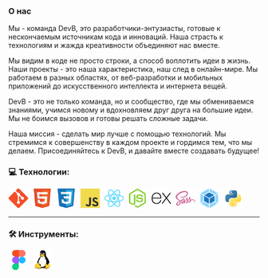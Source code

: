 ### О нас

Мы - команда DevB, это разработчики-энтузиасты, готовые к нескончаемым источникам кода и инноваций. Наша страсть к технологиям и жажда креативности объединяют нас вместе.

Мы видим в коде не просто строки, а способ воплотить идеи в жизнь. Наши проекты - это наша характеристика, наш след в онлайн-мире. Мы работаем в разных областях, от веб-разработки и мобильных приложений до искусственного интеллекта и интернета вещей.

DevB - это не только команда, но и сообщество, где мы обмениваемся знаниями, учимся новому и вдохновляем друг друга на большие идеи. Мы не боимся вызовов и готовы решать сложные задачи.

Наша миссия - сделать мир лучше с помощью технологий. Мы стремимся к совершенству в каждом проекте и гордимся тем, что мы делаем. Присоединяйтесь к DevB, и давайте вместе создавать будущее!




### 💻 Технологии:

<div>
  <img src="https://github.com/devicons/devicon/blob/master/icons/git/git-original.svg" title="git" alt="git" width="40" height="40"/>&nbsp
  <img src="https://github.com/devicons/devicon/blob/master/icons/html5/html5-original.svg" title="html5" alt="html5" width="40" height="40"/>&nbsp
  <img src="https://github.com/devicons/devicon/blob/master/icons/css3/css3-original.svg" title="css" alt="css" width="40" height="40"/>&nbsp
  <img src="https://github.com/devicons/devicon/blob/master/icons/javascript/javascript-original.svg" title="javascript" alt="javascript" width="40" height="40"/>&nbsp
  <img src="https://github.com/devicons/devicon/blob/master/icons/react/react-original.svg" title="reactjs" alt="reactjs" width="40" height="40"/>&nbsp
  <img src="https://github.com/devicons/devicon/blob/master/icons/nodejs/nodejs-original.svg" title="nodejs" alt="nodejs" width="40" height="40"/>&nbsp
  <img src="https://github.com/devicons/devicon/blob/master/icons/express/express-original.svg" title="express" alt="express" width="40" height="40"/>&nbsp
  <img src="https://github.com/devicons/devicon/blob/master/icons/sass/sass-original.svg" title="sass/scss" alt="sass/scss" width="40" height="40"/>&nbsp;
  <img src="https://github.com/devicons/devicon/blob/master/icons/webpack/webpack-original.svg" title="webpack" alt="webpack" width="40" height="40"/>&nbsp;
  <!-- <img src="https://github.com/devicons/devicon/blob/master/icons/redux/redux-original.svg" title="redux" alt="redux" width="40" height="40"/>&nbsp; -->
  <img src="https://github.com/devicons/devicon/blob/master/icons/python/python-original.svg" title="phyton" alt="phyton" width="40" height="40"/>&nbsp;
</div>

---

### 🛠 Инструменты:

<div>
  <img src="https://github.com/devicons/devicon/blob/master/icons/figma/figma-original.svg" title="figma" alt="figma" width="40" height="40"/>&nbsp;
  <img src="https://github.com/devicons/devicon/blob/master/icons/linux/linux-original.svg" title="linux" alt="linux" width="40" height="40"/>&nbsp;
</div>


